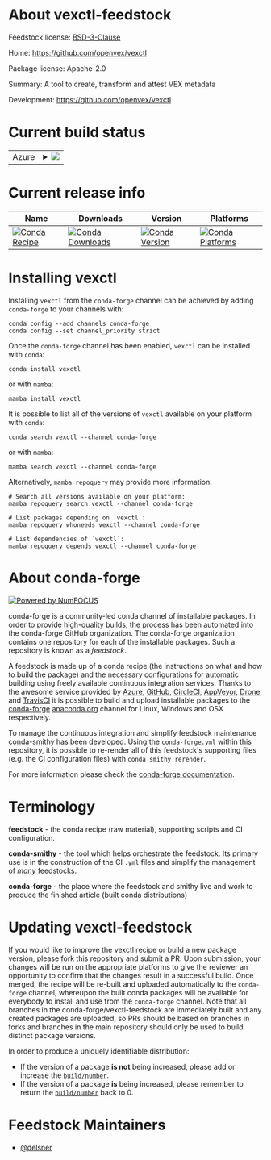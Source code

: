 About vexctl-feedstock
======================

Feedstock license: [BSD-3-Clause](https://github.com/conda-forge/vexctl-feedstock/blob/main/LICENSE.txt)

Home: https://github.com/openvex/vexctl

Package license: Apache-2.0

Summary: A tool to create, transform and attest VEX metadata

Development: https://github.com/openvex/vexctl

Current build status
====================


<table>
    
  <tr>
    <td>Azure</td>
    <td>
      <details>
        <summary>
          <a href="https://dev.azure.com/conda-forge/feedstock-builds/_build/latest?definitionId=25424&branchName=main">
            <img src="https://dev.azure.com/conda-forge/feedstock-builds/_apis/build/status/vexctl-feedstock?branchName=main">
          </a>
        </summary>
        <table>
          <thead><tr><th>Variant</th><th>Status</th></tr></thead>
          <tbody><tr>
              <td>linux_64</td>
              <td>
                <a href="https://dev.azure.com/conda-forge/feedstock-builds/_build/latest?definitionId=25424&branchName=main">
                  <img src="https://dev.azure.com/conda-forge/feedstock-builds/_apis/build/status/vexctl-feedstock?branchName=main&jobName=linux&configuration=linux%20linux_64_" alt="variant">
                </a>
              </td>
            </tr><tr>
              <td>linux_aarch64</td>
              <td>
                <a href="https://dev.azure.com/conda-forge/feedstock-builds/_build/latest?definitionId=25424&branchName=main">
                  <img src="https://dev.azure.com/conda-forge/feedstock-builds/_apis/build/status/vexctl-feedstock?branchName=main&jobName=linux&configuration=linux%20linux_aarch64_" alt="variant">
                </a>
              </td>
            </tr><tr>
              <td>linux_ppc64le</td>
              <td>
                <a href="https://dev.azure.com/conda-forge/feedstock-builds/_build/latest?definitionId=25424&branchName=main">
                  <img src="https://dev.azure.com/conda-forge/feedstock-builds/_apis/build/status/vexctl-feedstock?branchName=main&jobName=linux&configuration=linux%20linux_ppc64le_" alt="variant">
                </a>
              </td>
            </tr><tr>
              <td>osx_64</td>
              <td>
                <a href="https://dev.azure.com/conda-forge/feedstock-builds/_build/latest?definitionId=25424&branchName=main">
                  <img src="https://dev.azure.com/conda-forge/feedstock-builds/_apis/build/status/vexctl-feedstock?branchName=main&jobName=osx&configuration=osx%20osx_64_" alt="variant">
                </a>
              </td>
            </tr><tr>
              <td>osx_arm64</td>
              <td>
                <a href="https://dev.azure.com/conda-forge/feedstock-builds/_build/latest?definitionId=25424&branchName=main">
                  <img src="https://dev.azure.com/conda-forge/feedstock-builds/_apis/build/status/vexctl-feedstock?branchName=main&jobName=osx&configuration=osx%20osx_arm64_" alt="variant">
                </a>
              </td>
            </tr><tr>
              <td>win_64</td>
              <td>
                <a href="https://dev.azure.com/conda-forge/feedstock-builds/_build/latest?definitionId=25424&branchName=main">
                  <img src="https://dev.azure.com/conda-forge/feedstock-builds/_apis/build/status/vexctl-feedstock?branchName=main&jobName=win&configuration=win%20win_64_" alt="variant">
                </a>
              </td>
            </tr>
          </tbody>
        </table>
      </details>
    </td>
  </tr>
</table>

Current release info
====================

| Name | Downloads | Version | Platforms |
| --- | --- | --- | --- |
| [![Conda Recipe](https://img.shields.io/badge/recipe-vexctl-green.svg)](https://anaconda.org/conda-forge/vexctl) | [![Conda Downloads](https://img.shields.io/conda/dn/conda-forge/vexctl.svg)](https://anaconda.org/conda-forge/vexctl) | [![Conda Version](https://img.shields.io/conda/vn/conda-forge/vexctl.svg)](https://anaconda.org/conda-forge/vexctl) | [![Conda Platforms](https://img.shields.io/conda/pn/conda-forge/vexctl.svg)](https://anaconda.org/conda-forge/vexctl) |

Installing vexctl
=================

Installing `vexctl` from the `conda-forge` channel can be achieved by adding `conda-forge` to your channels with:

```
conda config --add channels conda-forge
conda config --set channel_priority strict
```

Once the `conda-forge` channel has been enabled, `vexctl` can be installed with `conda`:

```
conda install vexctl
```

or with `mamba`:

```
mamba install vexctl
```

It is possible to list all of the versions of `vexctl` available on your platform with `conda`:

```
conda search vexctl --channel conda-forge
```

or with `mamba`:

```
mamba search vexctl --channel conda-forge
```

Alternatively, `mamba repoquery` may provide more information:

```
# Search all versions available on your platform:
mamba repoquery search vexctl --channel conda-forge

# List packages depending on `vexctl`:
mamba repoquery whoneeds vexctl --channel conda-forge

# List dependencies of `vexctl`:
mamba repoquery depends vexctl --channel conda-forge
```


About conda-forge
=================

[![Powered by
NumFOCUS](https://img.shields.io/badge/powered%20by-NumFOCUS-orange.svg?style=flat&colorA=E1523D&colorB=007D8A)](https://numfocus.org)

conda-forge is a community-led conda channel of installable packages.
In order to provide high-quality builds, the process has been automated into the
conda-forge GitHub organization. The conda-forge organization contains one repository
for each of the installable packages. Such a repository is known as a *feedstock*.

A feedstock is made up of a conda recipe (the instructions on what and how to build
the package) and the necessary configurations for automatic building using freely
available continuous integration services. Thanks to the awesome service provided by
[Azure](https://azure.microsoft.com/en-us/services/devops/), [GitHub](https://github.com/),
[CircleCI](https://circleci.com/), [AppVeyor](https://www.appveyor.com/),
[Drone](https://cloud.drone.io/welcome), and [TravisCI](https://travis-ci.com/)
it is possible to build and upload installable packages to the
[conda-forge](https://anaconda.org/conda-forge) [anaconda.org](https://anaconda.org/)
channel for Linux, Windows and OSX respectively.

To manage the continuous integration and simplify feedstock maintenance
[conda-smithy](https://github.com/conda-forge/conda-smithy) has been developed.
Using the ``conda-forge.yml`` within this repository, it is possible to re-render all of
this feedstock's supporting files (e.g. the CI configuration files) with ``conda smithy rerender``.

For more information please check the [conda-forge documentation](https://conda-forge.org/docs/).

Terminology
===========

**feedstock** - the conda recipe (raw material), supporting scripts and CI configuration.

**conda-smithy** - the tool which helps orchestrate the feedstock.
                   Its primary use is in the construction of the CI ``.yml`` files
                   and simplify the management of *many* feedstocks.

**conda-forge** - the place where the feedstock and smithy live and work to
                  produce the finished article (built conda distributions)


Updating vexctl-feedstock
=========================

If you would like to improve the vexctl recipe or build a new
package version, please fork this repository and submit a PR. Upon submission,
your changes will be run on the appropriate platforms to give the reviewer an
opportunity to confirm that the changes result in a successful build. Once
merged, the recipe will be re-built and uploaded automatically to the
`conda-forge` channel, whereupon the built conda packages will be available for
everybody to install and use from the `conda-forge` channel.
Note that all branches in the conda-forge/vexctl-feedstock are
immediately built and any created packages are uploaded, so PRs should be based
on branches in forks and branches in the main repository should only be used to
build distinct package versions.

In order to produce a uniquely identifiable distribution:
 * If the version of a package **is not** being increased, please add or increase
   the [``build/number``](https://docs.conda.io/projects/conda-build/en/latest/resources/define-metadata.html#build-number-and-string).
 * If the version of a package **is** being increased, please remember to return
   the [``build/number``](https://docs.conda.io/projects/conda-build/en/latest/resources/define-metadata.html#build-number-and-string)
   back to 0.

Feedstock Maintainers
=====================

* [@delsner](https://github.com/delsner/)

